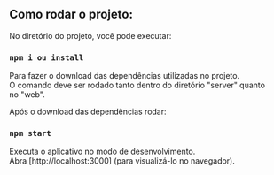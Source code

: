## Como rodar o projeto:

No diretório do projeto, você pode executar:

### `npm i ou install`
Para fazer o download das dependências utilizadas no projeto. <br />
O comando deve ser rodado tanto dentro do diretório "server" quanto <br /> no "web".

Após o download das dependências rodar:

### `npm start`

Executa o aplicativo no modo de desenvolvimento. <br />
Abra [http://localhost:3000] (para visualizá-lo no navegador).



